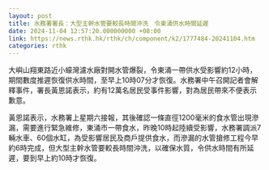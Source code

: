 ```yaml
---
layout: post
title: 水務署署長：大型主幹水管要較長時間沖洗　令東涌供水時間延遲
date: 2024-11-04 12:57:20.000000000 +08:00
link: https://news.rthk.hk/rthk/ch/component/k2/1777484-20241104.htm
categories: rthk
---
```


大嶼山翔東路近小蠔灣濾水廠對開水管爆裂，令東涌一帶供水受影響約12小時，期間數度推遲恢復供水時間，至早上10時07分才恢復。水務署中午召開記者會解釋事件，署長黃恩諾表示，約有12萬名居民受事件影響，對為居民帶來不便表示歉意。

黃恩諾表示，水務署上星期六接報，其後確認一條直徑1200毫米的食水管出現滲漏，需要進行緊急維修，東涌巿一帶食水，昨晚10時起陸續受影響，水務署調派7輛水車、60個水缸，為受影響居民及商戶提供食水，而滲漏的水管搶修工程今早約6時完成，但大型主幹水管要較長時間沖洗，以確保水質，令供水時間有所延遲，要到早上約10時才恢復。
